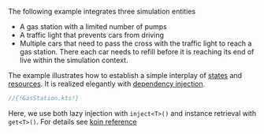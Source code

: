 <!--## Traffic-->

The following example integrates three simulation entities

* A gas station with a limited number of pumps
* A traffic light that prevents cars from driving
* Multiple cars that need to pass the cross with the traffic light to reach a gas station. There each car needs to refill before it is reaching its end of live within the simulation context.

The example illustrates how to establish a simple interplay of  [states](../state.md) and [resources](../resource.md). It is realized elegantly with [dependency injection](../basics.md#dependency-injection).

```kotlin
//{!GasStation.kts!}
```

Here,  we use both lazy injection with `inject<T>()` and instance retrieval with `get<T>()`. For details see [koin reference](https://doc.insert-koin.io/#/koin-core/injection-parameters)

